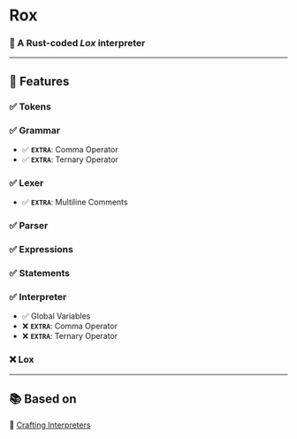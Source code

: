 # Rox  
### 🦀 A **Rust**-coded _Lox_ interpreter  

---

## 🚀 Features  

### ✅ **Tokens**  
### ✅ **Grammar**  
   - ✅ **`EXTRA`**: Comma Operator  
   - ✅ **`EXTRA`**: Ternary Operator  

### ✅ **Lexer**  
   - ✅ **`EXTRA`**: Multiline Comments  

### ✅ **Parser**  

### ✅ **Expressions**  

### ✅ **Statements**  

### ✅ **Interpreter**  
   - ✅ Global Variables  
   - ❌ **`EXTRA`**: Comma Operator  
   - ❌ **`EXTRA`**: Ternary Operator  

### ❌ **Lox**  

---

## 📚 Based on  
📖 [Crafting Interpreters](https://craftinginterpreters.com)  
